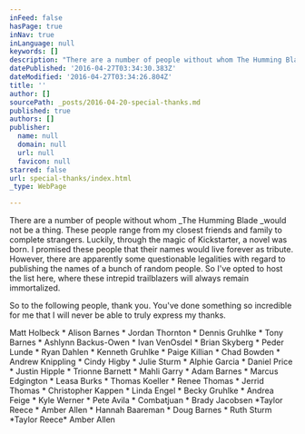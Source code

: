 ```yaml
---
inFeed: false
hasPage: true
inNav: true
inLanguage: null
keywords: []
description: "There are a number of people without whom The Humming Blade would not be a thing. These people range from my closest friends and family to complete strangers. Luckily, through the magic of Kickstarter, a novel was born. I promised these people that their names would live forever as tribute. However, there are apparently some questionable legalities with regard to publishing the names of a bunch of random people. So I've opted to host the list here, where these intrepid trailblazers will always remain immortalized."
datePublished: '2016-04-27T03:34:30.383Z'
dateModified: '2016-04-27T03:34:26.804Z'
title: ''
author: []
sourcePath: _posts/2016-04-20-special-thanks.md
published: true
authors: []
publisher:
  name: null
  domain: null
  url: null
  favicon: null
starred: false
url: special-thanks/index.html
_type: WebPage

---
```

There are a number of people without whom _The Humming Blade _would not be a thing. These people range from my closest friends and family to complete strangers. Luckily, through the magic of Kickstarter, a novel was born. I promised these people that their names would live forever as tribute. However, there are apparently some questionable legalities with regard to publishing the names of a bunch of random people. So I've opted to host the list here, where these intrepid trailblazers will always remain immortalized.

So to the following people, thank you. You've done something so incredible for me that I will never be able to truly express my thanks.

Matt Holbeck \* Alison Barnes \* Jordan Thornton \* Dennis Gruhlke \* Tony Barnes \* Ashlynn Backus-Owen \* Ivan VenOsdel \* Brian Skyberg \* Peder Lunde \* Ryan Dahlen \* Kenneth Gruhlke \* Paige Killian \* Chad Bowden \* Andrew Knippling \* Cindy Higby \* Julie Sturm \* Alphie Garcia \* Daniel Price \* Justin Hipple \* Trionne Barnett \* Mahli Garry \* Adam Barnes \* Marcus Edgington \* Leasa Burks \* Thomas Koeller \* Renee Thomas \* Jerrid Thomas \* Christopher Kappen \* Linda Engel \* Becky Gruhlke \* Andrea Feige \* Kyle Werner \* Pete Avila \* Combatjuan \* Brady Jacobsen \*Taylor Reece \* Amber Allen \* Hannah Baareman \* Doug Barnes \* Ruth Sturm \*Taylor Reece\* Amber Allen